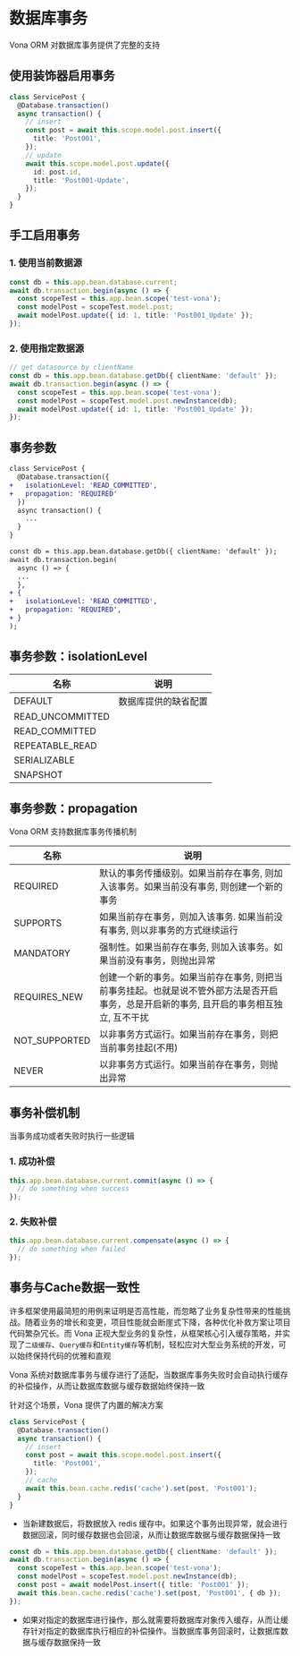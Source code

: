 # 数据库事务

Vona ORM 对数据库事务提供了完整的支持

## 使用装饰器启用事务

``` typescript
class ServicePost {
  @Database.transaction()
  async transaction() {
    // insert
    const post = await this.scope.model.post.insert({
      title: 'Post001',
    });
    // update
    await this.scope.model.post.update({
      id: post.id,
      title: 'Post001-Update',
    });
  }
}  
```

## 手工启用事务

### 1. 使用当前数据源

``` typescript
const db = this.app.bean.database.current;
await db.transaction.begin(async () => {
  const scopeTest = this.app.bean.scope('test-vona');
  const modelPost = scopeTest.model.post;
  await modelPost.update({ id: 1, title: 'Post001_Update' });
});
```

### 2. 使用指定数据源

``` typescript
// get datasource by clientName
const db = this.app.bean.database.getDb({ clientName: 'default' });
await db.transaction.begin(async () => {
  const scopeTest = this.app.bean.scope('test-vona');
  const modelPost = scopeTest.model.post.newInstance(db);
  await modelPost.update({ id: 1, title: 'Post001_Update' });
});
```

## 事务参数

``` diff
class ServicePost {
  @Database.transaction({
+   isolationLevel: 'READ_COMMITTED',
+   propagation: 'REQUIRED'
  })
  async transaction() {
    ...
  }
}  
```

``` diff
const db = this.app.bean.database.getDb({ clientName: 'default' });
await db.transaction.begin(
  async () => {
  ...
  },
+ {
+   isolationLevel: 'READ_COMMITTED',
+   propagation: 'REQUIRED',
+ }
);
```

## 事务参数：isolationLevel

|名称|说明|
|--|--|
|DEFAULT|数据库提供的缺省配置|
|READ_UNCOMMITTED||
|READ_COMMITTED||
|REPEATABLE_READ||
|SERIALIZABLE||
|SNAPSHOT||


## 事务参数：propagation

Vona ORM 支持数据库事务传播机制

|名称|说明|
|--|--|
|REQUIRED|默认的事务传播级别。如果当前存在事务, 则加入该事务。如果当前没有事务, 则创建一个新的事务|
|SUPPORTS|如果当前存在事务，则加入该事务. 如果当前没有事务, 则以非事务的方式继续运行|
|MANDATORY|强制性。如果当前存在事务, 则加入该事务。如果当前没有事务，则抛出异常|
|REQUIRES_NEW|创建一个新的事务。如果当前存在事务, 则把当前事务挂起。也就是说不管外部方法是否开启事务，总是开启新的事务, 且开启的事务相互独立, 互不干扰|
|NOT_SUPPORTED|以非事务方式运行。如果当前存在事务，则把当前事务挂起(不用)|
|NEVER|以非事务方式运行。如果当前存在事务，则抛出异常|

## 事务补偿机制

当事务成功或者失败时执行一些逻辑

### 1. 成功补偿

``` typescript
this.app.bean.database.current.commit(async () => {
  // do something when success
});
```   

### 2. 失败补偿

``` typescript
this.app.bean.database.current.compensate(async () => {
  // do something when failed
});
```

## 事务与Cache数据一致性

许多框架使用最简短的用例来证明是否高性能，而忽略了业务复杂性带来的性能挑战。随着业务的增长和变更，项目性能就会断崖式下降，各种优化补救方案让项目代码繁杂冗长。而 Vona 正视大型业务的复杂性，从框架核心引入缓存策略，并实现了`二级缓存`、`Query缓存`和`Entity缓存`等机制，轻松应对大型业务系统的开发，可以始终保持代码的优雅和直观

Vona 系统对数据库事务与缓存进行了适配，当数据库事务失败时会自动执行缓存的补偿操作，从而让数据库数据与缓存数据始终保持一致

针对这个场景，Vona 提供了内置的解决方案

``` typescript
class ServicePost {
  @Database.transaction()
  async transaction() {
    // insert
    const post = await this.scope.model.post.insert({
      title: 'Post001',
    });
    // cache
    await this.bean.cache.redis('cache').set(post, 'Post001');
  }
}  
```

- 当新建数据后，将数据放入 redis 缓存中。如果这个事务出现异常，就会进行数据回滚，同时缓存数据也会回滚，从而让数据库数据与缓存数据保持一致

``` typescript
const db = this.app.bean.database.getDb({ clientName: 'default' });
await db.transaction.begin(async () => {
  const scopeTest = this.app.bean.scope('test-vona');
  const modelPost = scopeTest.model.post.newInstance(db);
  const post = await modelPost.insert({ title: 'Post001' });
  await this.bean.cache.redis('cache').set(post, 'Post001', { db });
});
```

- 如果对指定的数据库进行操作，那么就需要将数据库对象传入缓存，从而让缓存针对指定的数据库执行相应的补偿操作。当数据库事务回滚时，让数据库数据与缓存数据保持一致
